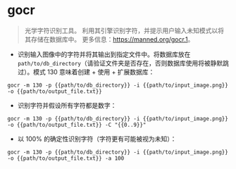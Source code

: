 # gocr

> 光学字符识别工具。
> 利用其引擎识别字符，并提示用户输入未知模式以将其存储在数据库中。
> 更多信息：<https://manned.org/gocr.1>。

- 识别输入图像中的字符并将其输出到指定文件中。将数据库放在 `path/to/db_directory`（请验证文件夹是否存在，否则数据库使用将被静默跳过）。模式 130 意味着创建 + 使用 + 扩展数据库：

`gocr -m 130 -p {{path/to/db_directory}} -i {{path/to/input_image.png}} -o {{path/to/output_file.txt}}`

- 识别字符并假设所有字符都是数字：

`gocr -m 130 -p {{path/to/db_directory}} -i {{path/to/input_image.png}} -o {{path/to/output_file.txt}} -C "{{0..9}}"`

- 以 100% 的确定性识别字符（字符更有可能被视为未知）：

`gocr -m 130 -p {{path/to/db_directory}} -i {{path/to/input_image.png}} -o {{path/to/output_file.txt}} -a 100`